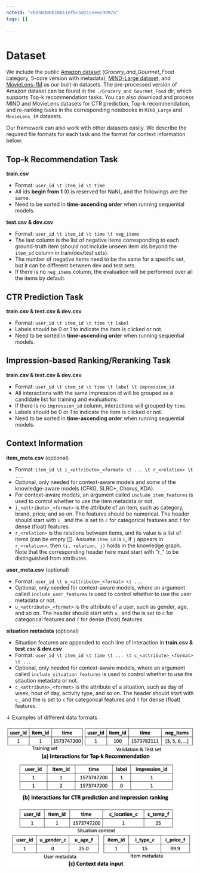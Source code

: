 ```yaml
---
noteId: "cbd50300b18b11efbc5d21ceeec9d97a"
tags: []

---
```


# Dataset

We include the public [Amazon dataset](http://jmcauley.ucsd.edu/data/amazon/links.html) (*Grocery_and_Gourmet_Food* category, 5-core version with metadata), [MIND-Large dataset](https://msnews.github.io/), and [MovieLens-1M](https://grouplens.org/datasets/movielens/) as our built-in datasets.
The pre-processed version of Amazon dataset can be found in the `./Grocery_and_Gourmet_Food` dir, which supports Top-k recommendation tasks.
You can also download and process MIND and MovieLens datasets for CTR prediction, Top-k recommendation, and re-ranking tasks in the corresponding notebooks in `MIND_Large` and `MovieLens_1M` datasets.

Our framework can also work with other datasets easily. We describe the required file formats for each task and the format for context information below:

## Top-k Recommendation Task

**train.csv**
- Format: `user_id \t item_id \t time`
- All ids **begin from 1** (0 is reserved for NaN), and the followings are the same.
- Need to be sorted in **time-ascending order** when running sequential models.

**test.csv & dev.csv**

- Format: `user_id \t item_id \t time \t neg_items`
- The last column is the list of negative items corresponding to each ground-truth item (should not include unseen item ids beyond the `item_id` column in train/dev/test sets).
- The number of negative items need to be the same for a specific set, but it can be different between dev and test sets.
- If there is no `neg_items` column, the evaluation will be performed over all the items by default.

## CTR Prediction Task

**train.csv & test.csv & dev.csv**
- Format: `user_id \t item_id \t time \t label`
- Labels should be 0 or 1 to indicate the item is clicked or not.
- Need to be sorted in **time-ascending order** when running sequential models.

## Impression-based Ranking/Reranking Task

**train.csv & test.csv & dev.csv**
- Format: `user_id \t item_id \t time \t label \t impression_id`
- All interactions with the same impression id will be grouped as a candidate list for training and evaluations.
- If there is no `impression_id` column, interactions will grouped by `time`.
- Labels should be 0 or 1 to indicate the item is clicked or not.
- Need to be sorted in **time-ascending order** when running sequential models.


## Context Information

**item_meta.csv** (optional)

- Format: `item_id \t i_<attribute>_<format> \t ... \t r_<relation> \t ...`
- Optional, only needed for context-aware models and some of the knowledge-aware models (CFKG, SLRC+, Chorus, KDA).
- For context-aware models, an argument called `include_item_features` is used to control whether to use the item metadata or not.
- `i_<attribute>_<format>` is the attribute of an item, such as category, brand, price, and so on. The features should be numerical. The header should start with `i_` and the <format> is set to `c` for categorical features and `f` for dense (float) features.
- `r_<relation>` is the relations between items, and its value is a list of items (can be empty []). Assume `item_id` is `i`, if `j` appears in `r_<relation>`, then `(i, relation, j)` holds in the knowledge graph. Note that the corresponding header here must start with "r_" to be distinguished from attributes.

**user_meta.csv** (optional)

- Format: `user_id \t u_<attribute>_<format> \t ...`
- Optional, only needed for context-aware models, where an argument called `include_user_features` is used to control whether to use the user metadata or not.
- `u_<attribute>_<format>` is the attribute of a user, such as gender, age, and so on. The header should start with `u_` and the <format> is set to `c` for categorical features and `f` for dense (float) features.

**situation metadata** (optional)
- Situation features are appended to each line of interaction in **train.csv & test.csv & dev.csv**
- Format: `user_id \t item_id \t time \t ... \t c_<attribute>_<format> \t ...`
- Optional, only needed for context-aware models, where an argument called `include_situation_features` is used to control whether to use the sitaution metadata or not.
- `c_<attribute>_<format>` is the attribute of a situation, such as day of week, hour of day, activity type, and so on. The header should start with `c_` and the <format> is set to `c` for categorical features and `f` for dense (float) features.

↓ Examples of different data formats

![data format](../docs/_static/data_format.png)
